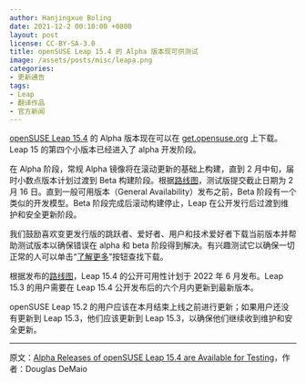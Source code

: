 ```yaml
---
author: Hanjingxue Boling 
date: 2021-12-2 00:10:00 +0800
layout: post
license: CC-BY-SA-3.0
title: openSUSE Leap 15.4 的 Alpha 版本现可供测试
image: /assets/posts/misc/leapa.png
categories:
- 更新通告
tags:
- Leap
- 翻译作品
- 官方新闻
---
```


[openSUSE Leap 15.4](https://get.opensuse.org/testing) 的 Alpha 版本现在可以在 [get.opensuse.org](https://get.opensuse.org/) 上下载。Leap 15 的第四个小版本已经进入了 alpha 开发阶段。

在 Alpha 阶段，常规 Alpha 镜像将在滚动更新的基础上构建，直到 2 月中旬，届时小数点版本计划过渡到 Beta 构建阶段。根据[路线图](https://en.opensuse.org/openSUSE:Roadmap)，测试版提交截止日期为 2 月 16 日。直到一般可用版本（General Availability）发布之前，Beta 阶段有一个类似的开发模型。Beta 阶段完成后滚动构建停止，Leap 在公开发行后过渡到维护和安全更新阶段。

我们鼓励喜欢变更发行版的跳跃者、爱好者、用户和技术爱好者下载当前版本并帮助测试版本以确保错误在 alpha 和 beta 阶段得到解决。有兴趣测试它以确保一切正常的人可以单击“[了解更多](https://get.opensuse.org/testing)”按钮查找下载。

根据发布的[路线图](https://en.opensuse.org/openSUSE:Roadmap)，Leap 15.4 的公开可用性计划于 2022 年 6 月发布。Leap 15.3 的用户需要在 Leap 15.4 公开发布后的六个月内更新到最新版本。

openSUSE Leap 15.2 的用户应该在本月结束上线之前进行更新；如果用户还没有更新到 Leap 15.3，他们应该更新到 Leap 15.3，以确保他们继续收到维护和安全更新。

------

原文：[Alpha Releases of openSUSE Leap 15.4 are Available for Testing](https://news.opensuse.org/2021/12/02/alpha-release-leap-test/)，作者：Douglas DeMaio
